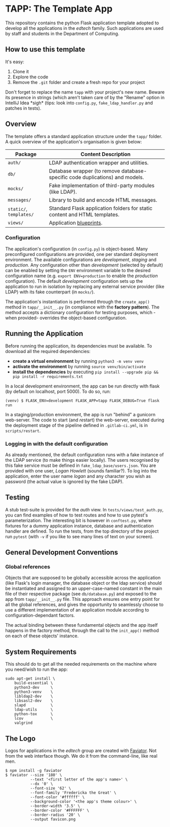 # TAPP: The Template App

This repository contains the python Flask application template adopted to develop all the applications in the
*edtech* family. Such applications are used by staff and students in the Department of Computing.

## How to use this template

It's easy:
1. Clone it
2. Explore the code
3. Remove the `.git` folder and create a fresh repo for your project

Don't forget to replace the name `tapp` with your project's new name. Beware its presence in strings (which aren't taken care of by the "Rename"
option in IntelliJ Idea \*sigh\* (tips: look into `config.py`, `fake_ldap_handler.py` and patches in tests).


## Overview

The template offers a standard application structure under the `tapp/`
folder. A quick overview of the application's organisation is given below:

| Package | Content Description |
|---------|--------------------------|
| `auth/` | LDAP authentication wrapper and utilities. |
| `db/` | Database wrapper (to remove database-specific code duplications) and models. |
| `mocks/` | Fake implementation of third-party modules (like LDAP). |
| `messages/` | Library to build and encode HTML messages. |
| `static/`, `templates/` | Standard Flask application folders for static content and HTML templates. |
| `views/` | Application [blueprints](http://flask.pocoo.org/docs/1.0/tutorial/views/). |

### Configuration

The application's configuration (in `config.py`) is object-based. Many preconfigured configurations 
are provided, one per standard deployment environment. The available
configurations are *development*, *staging* and *production*.
Any configuration other than *development* (selected by default) can be enabled
by setting the `ENV` environment variable to the desired configuration name
(e.g. `export ENV=production` to enable the *production* configuration).
The default *development* configuration sets up the application to
run in isolation by replacing any external service provider (like LDAP) with its fake counterpart (in `mocks/`).

The application's instantiation is performed through the `create_app()` method in `tapp/__init__.py`
(in compliance with the **factory pattern**). The method accepts a dictionary configuration for
testing purposes, which -when provided- overrides the object-based
configuration.

## Running the Application 
Before running the application, its dependencies must be available.
To download all the required dependencies:
- **create a virtual environment** by running `python3 -m venv venv`
- **activate the environment** by running `source venv/bin/activate`
- **install the dependencies** by executing `pip install --upgrade pip && pip install -r requirements.txt`

In a local development environment, the app can be run directly with flask (by default on localhost, port 5000).
To do so, run:
```
(venv) $ FLASK_ENV=development FLASK_APP=tapp FLASK_DEBUG=True flask run 
```

In a staging/production environment, the app is run "behind" a gunicorn web-server. The code to start (and *re*start)
the web-server, executed during the deployment stage of the pipeline defined in `.gitlab-ci.yml`, is in `scripts/restart`.

### Logging in with the default configuration
As already mentioned, the default configuration runs with a fake instance of the LDAP service (to make things easier
locally). The users recognised by this fake service must be defined in `fake_ldap_base/users.json`. You are provided
with one user, *Logan Howlett* (sounds familiar?). To log into the application, enter the user name *logan* and any
character you wish as password (the actual value is ignored by the fake LDAP).

## Testing
A stub test-suite is provided for the *auth* view. In `tests/views/test_auth.py`, you can find examples of how to test routes and how to use
pytest's parameterization. The interesting bit is however in `conftest.py`, where fixtures for a dummy application 
instance, database and authentication handler are defined.
To run the tests, from the top directory of the project run `pytest` (with `-v` if you like to see many lines of text
 on your screen). 

## General Development Conventions

### Global references 
Objects that are supposed to be globally accessible across the application (like Flask's
login manager, the database object or the ldap service) should be instantiated and assigned to an upper-case-named constant in 
the main file of their respective package (see `db/database.py`) and exposed to the app from `tapp/__init__.py` file.
This approach ensures one entry point for all the global references, and gives
the opportunity to seamlessly choose to use a different implementation of an application module
according to configuration-dependant factors.

The actual binding between these fundamental objects and the app itself happens
in the factory method, through the call to the `init_app()` method on each of these
objects' instance.

## System Requirements

This should do to get all the needed requirements on the machine where you need/wish to run the app:
```
sudo apt-get install \
    build-essential \
    python3-dev     \
    python3-venv    \
    libldap2-dev    \ 
    libsasl2-dev    \ 
    slapd           \ 
    ldap-utils      \ 
    python-tox      \
    lcov            \
    valgrind      
```

## The Logo 

Logos for applications in the *edtech* group are created with [Faviator](https://www.faviator.xyz/). Not from the 
web interface though. We do it from the command-line, like real men.
```
$ npm install -g faviator
$ faviator --size '180' \
           --text '<first letter of the app's name>' \
           --dx '0' \
           --font-size '62' \
           --font-family 'Fredericka the Great' \
           --font-color '#ffffff' \
           --background-color '<the app's theme colour>' \
           --border-width '3.5' \
           --border-color '#FFFFFF' \
           --border-radius '20' \
           --output favicon.png
```